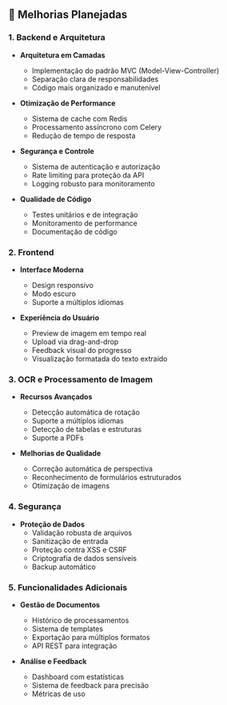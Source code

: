 ## 🚀 Melhorias Planejadas

### 1. Backend e Arquitetura
- **Arquitetura em Camadas**
  - Implementação do padrão MVC (Model-View-Controller)
  - Separação clara de responsabilidades
  - Código mais organizado e manutenível

- **Otimização de Performance**
  - Sistema de cache com Redis
  - Processamento assíncrono com Celery
  - Redução de tempo de resposta

- **Segurança e Controle**
  - Sistema de autenticação e autorização
  - Rate limiting para proteção da API
  - Logging robusto para monitoramento

- **Qualidade de Código**
  - Testes unitários e de integração
  - Monitoramento de performance
  - Documentação de código

### 2. Frontend
- **Interface Moderna**
  - Design responsivo
  - Modo escuro
  - Suporte a múltiplos idiomas

- **Experiência do Usuário**
  - Preview de imagem em tempo real
  - Upload via drag-and-drop
  - Feedback visual do progresso
  - Visualização formatada do texto extraído

### 3. OCR e Processamento de Imagem
- **Recursos Avançados**
  - Detecção automática de rotação
  - Suporte a múltiplos idiomas
  - Detecção de tabelas e estruturas
  - Suporte a PDFs

- **Melhorias de Qualidade**
  - Correção automática de perspectiva
  - Reconhecimento de formulários estruturados
  - Otimização de imagens

### 4. Segurança
- **Proteção de Dados**
  - Validação robusta de arquivos
  - Sanitização de entrada
  - Proteção contra XSS e CSRF
  - Criptografia de dados sensíveis
  - Backup automático

### 5. Funcionalidades Adicionais
- **Gestão de Documentos**
  - Histórico de processamentos
  - Sistema de templates
  - Exportação para múltiplos formatos
  - API REST para integração

- **Análise e Feedback**
  - Dashboard com estatísticas
  - Sistema de feedback para precisão
  - Métricas de uso